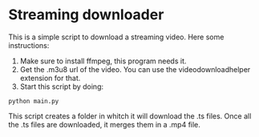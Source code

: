 # Streaming downloader

This is a simple script to download a streaming video. Here some instructions:

1. Make sure to install ffmpeg, this program needs it.
2. Get the .m3u8 url of the video. You can use the videodownloadhelper extension for that.
3. Start this script by doing:
<pre><code>python main.py <url></code></pre>

This script creates a folder in whitch it will download the .ts files. Once all the .ts files are downloaded, it merges them in a .mp4 file.
